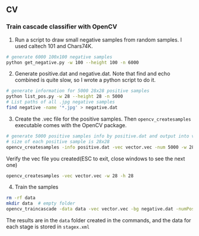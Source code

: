 ## CV

### Train cascade classifier with OpenCV

1. Run a script to draw small negative samples from random samples. I used caltech 101 and Chars74K.

  ```bash
  # generate 6000 100x100 negative samples
  python get_negative.py -w 100 --height 100 -n 6000
  ```
2. Generate positive.dat and negative.dat. Note that find and echo combined is quite slow, so I wrote a python script to do it.

  ```bash
  # generate information for 5000 28x28 positive samples
  python list_pos.py -w 28 --height 28 -n 5000
  # List paths of all .jpg negative samples
  find negative -name '*.jpg' > negative.dat
  ```
3. Create the .vec file for the positive samples. Then `opencv_createsamples` executable comes with the OpenCV package.

  ```bash
  # generate 5000 positive samples info by positive.dat and output into vector.vec
  # size of each positive sample is 28x28
  opencv_createsamples -info positive.dat -vec vector.vec -num 5000 -w 28 -h 28
  ```

  Verify the vec file you created(ESC to exit, close windows to see the next one)
  ```bash
  opencv_createsamples -vec vector.vec -w 28 -h 28
  ```

4. Train the samples

  ```bash
  rm -rf data
  mkdir data  # empty folder
  opencv_traincascade -data data -vec vector.vec -bg negative.dat -numPos 3000 -numNeg 6000 -w 28 -h 28 -numStages 10
  ```
  The results are in the `data` folder created in the commands, and the data for each stage is stored in `stagex.xml`